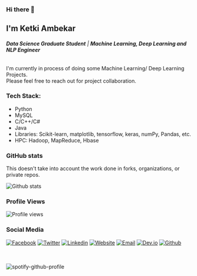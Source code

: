 ### Hi there 👋

## I'm Ketki Ambekar
###### ***Data Science Graduate Student*** | ***Machine Learning, Deep Learning and NLP Engineer***

I'm currently in process of doing some Machine Learning/ Deep Learning Projects. <br>
Please feel free to reach out for project collaboration. 

### Tech Stack:

* Python
* MySQL
* C/C++/C#
* Java
* Libraries: Scikit-learn, matplotlib, tensorflow, keras, numPy, Pandas, etc. 
* HPC: Hadoop, MapReduce, Hbase

### GitHub stats

This doesn't take into account the work done in forks, organizations, or private repos.

![Github stats](https://github-readme-stats.vercel.app/api?username=ketkiambekar&theme=vue&show_icons=true)

### Profile Views
![Profile views](https://gpvc.arturio.dev/ketkiambekar)


### Social Media

[![Facebook][1.1]][1]
[![Twitter][2.1]][2]
[![Linkedin][3.1]][3]
[![Website][4.1]][4]
[![Email][5.1]][5]
[![Dev.io][6.1]][6]
[![Github][7.1]][7]


<!-- links to social media icons -->
<!-- no need to change these -->

<!-- icons with padding -->

[1.1]: https://i.ibb.co/xSyhNZ2/facebook-f-brands-3.png (Facebook)
[2.1]: https://i.ibb.co/JH8SLwp/twitter-brands-2.png (Twitter)
[3.1]: https://i.ibb.co/9Hm0z6f/linkedin-brands-2.png (Linkedin)
[4.1]: https://i.ibb.co/Qj8nL7d/link-solid-3.png (Website)
[5.1]: https://i.ibb.co/zZh0YKm/envelope-solid-2.png (Email)
[6.1]: https://i.ibb.co/djQx74k/dev-brands-2.png (Dev)
[7.1]: https://i.ibb.co/whmTDdy/github-brands-2.png (Github)


<br><br>
![spotify-github-profile](https://spotify-github-profile.vercel.app/api/view?uid=21hbqvefxxqmzm6odrlkgecay&cover_image=false&theme=default)









<!-- links to your social media accounts -->
<!-- update these accordingly -->

[1]: https://www.facebook.com/bend.it.like.ketki/
[2]: http://www.twitter.com/benditlikeketki
[3]: https://www.linkedin.com/in/ketki-ambekar/
[4]: https://ketkiambekar.com/
[5]: mailto:ambekar.ketki@gmail.com
[6]: https://dev.to/ketkiambekar
[7]: http://www.github.com/ketkiambekar
